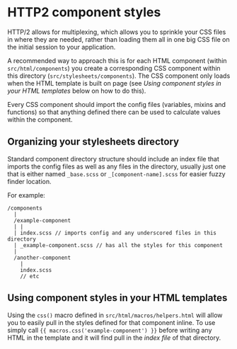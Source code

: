 # HTTP2 component styles

HTTP/2 allows for multiplexing, which allows you to sprinkle your CSS files in where they are needed, rather than loading them all in one big CSS file on the initial session to your application.

A recommended way to approach this is for each HTML component (within `src/html/components`) you create a corresponding CSS component within this directory (`src/stylesheets/components`). The CSS component only loads when the HTML template is built on page (see _Using component styles in your HTML templates_ below on how to do this).

Every CSS component should import the config files (variables, mixins and functions) so that anything defined there can be used to calculate values within the component.

## Organizing your stylesheets directory

Standard component directory structure should include an index file that imports the config files as well as any files in the directory, usually just one that is either named `_base.scss` or `_[component-name].scss` for easier fuzzy finder location.

For example:

```
/components
  |
  /example-component
  | |
  | index.scss // imports config and any underscored files in this directory
  | _example-component.scss // has all the styles for this component
  |
  /another-component
    |
    index.scss
    // etc
```

## Using component styles in your HTML templates

Using the `css()` macro defined in `src/html/macros/helpers.html` will allow you to easily pull in the styles defined for that component inline. To use simply call `{{ macros.css('example-component') }}` before writing any HTML in the template and it will find pull in the _index file_ of that directory.
